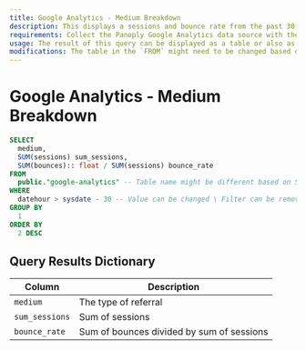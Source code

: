 ```yaml
---
title: Google Analytics - Medium Breakdown
description: This displays a sessions and bounce rate from the past 30 days aggregated by medium.
requirements: Collect the Panoply Google Analytics data source with the default set of metrics and dimensions. Dimensions used: `medium` and `datehour`. Metrics used: `sessions` and `bounces`
usage: The result of this query can be displayed as a table or also as a bar chart.
modifications: The table in the `FROM` might need to be changed based on Schema and Destination settings in the data source. The columns `country` or `devicecategory` can be added to the `WHERE` as filters or to the `SELECT` and `GROUP BY` for an additional level of aggregation granularity.
---
```


# Google Analytics - Medium Breakdown

```sql
SELECT
  medium,
  SUM(sessions) sum_sessions,
  SUM(bounces):: float / SUM(sessions) bounce_rate
FROM
  public."google-analytics" -- Table name might be different based on Schema and Destination settings in the data source
WHERE
  datehour > sysdate - 30 -- Value can be changed \ Filter can be removed
GROUP BY
  1
ORDER BY
  2 DESC
```

## Query Results Dictionary
Column | Description
---|---
`medium`| The type of referral
`sum_sessions`| Sum of sessions
`bounce_rate`| Sum of bounces divided by sum of sessions
